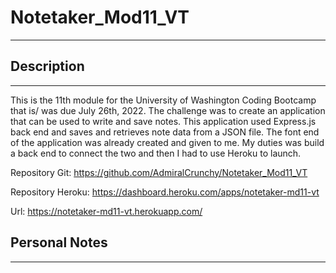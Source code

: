 # Notetaker_Mod11_VT

---

## Description

---

This is the 11th module for the University of Washington Coding Bootcamp that is/ was due July 26th, 2022. The challenge was to create an application that can be used to write and save notes. This application used Express.js back end and saves and retrieves note data from a JSON file. The font end of the application was already created and given to me. My duties was build a back end to connect the two and then I had to use Heroku to launch.


Repository Git: https://github.com/AdmiralCrunchy/Notetaker_Mod11_VT

Repository Heroku: https://dashboard.heroku.com/apps/notetaker-md11-vt

Url: https://notetaker-md11-vt.herokuapp.com/

## Personal Notes

---
